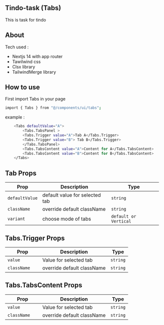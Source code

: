 ## Tindo-task (Tabs)

This is task for tindo

## About

Tech used :

- Nextjs 14 with app router
- Tawilwind css
- Clsx library
- TailwindMerge library

## How to use

First import Tabs in your page

```bash
import { Tabs } from "@/components/ui/tabs";
```

example :

```bash
    <Tabs defaultValue="A">
        <Tabs.TabsPanel >
        <Tabs.Trigger value="A">Tab A</Tabs.Trigger>
        <Tabs.Trigger value="B"> Tab B</Tabs.Trigger>
        </Tabs.TabsPanel>
        <Tabs.TabsContent value="A">Content for A</Tabs.TabsContent>
        <Tabs.TabsContent value="B">Content for B</Tabs.TabsContent>
    </Tabs>
```

## Tab Props

| Prop           | Description                    | Type                  |
| -------------- | ------------------------------ | --------------------- |
| `defaultValue` | default value for selected tab | `string`              |
| `className`    | override default className     | `string`              |
| `variant`      | choose mode of tabs            | `default or Vertical` |

## Tabs.Trigger Props

| Prop           | Description                | Type     |
| -------------- | -------------------------- | -------- |
| `value       ` | Value for selected tab     | `string` |
| `className`    | override default className | `string` |

## Tabs.TabsContent Props

| Prop           | Description                | Type     |
| -------------- | -------------------------- | -------- |
| `value       ` | Value for selected tab     | `string` |
| `className`    | override default className | `string` |
